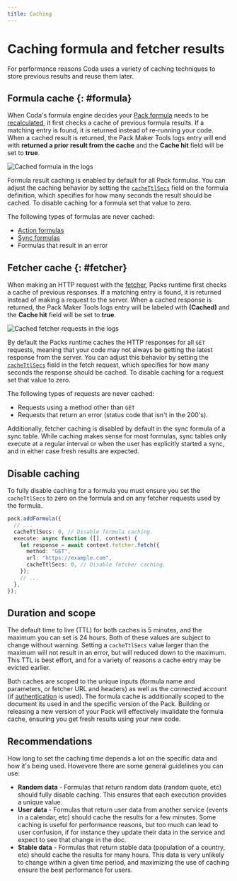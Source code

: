 ```yaml
---
title: Caching
---
```


# Caching formula and fetcher results

For performance reasons Coda uses a variety of caching techniques to store previous results and reuse them later. 


## Formula cache {: #formula}

When Coda's formula engine decides your [Pack formula][formulas] needs to be [recalculated][formulas_recalculation], it first checks a cache of previous formula results. If a matching entry is found, it is returned instead of re-running your code. When a cached result is returned, the Pack Maker Tools logs entry will end with **returned a prior result from the cache** and the **Cache hit** field will be set to **true**.

<img src="../../../images/cache_formula_logs.png" srcset="../../../images/cache_formula_logs_2x.png 2x" class="screenshot" alt="Cached formula in the logs">

Formula result caching is enabled by default for all Pack formulas. You can adjust the caching behavior by setting the [`cacheTtlSecs`][formulas_cacheTtlSecs] field on the formula definition, which specifies for how many seconds the result should be cached. To disable caching for a formula set that value to zero.

The following types of formulas are never cached:

- [Action formulas][actions]
- [Sync formulas][sync_formula]
- Formulas that result in an error


## Fetcher cache {: #fetcher}

When making an HTTP request with the [fetcher][fetcher], Packs runtime first checks a cache of previous responses. If a matching entry is found, it is returned instead of making a request to the server. When a cached response is returned, the Pack Maker Tools logs entry will be labeled with **(Cached)** and the **Cache hit** field will be set to **true**.

<img src="../../../images/cache_fetcher_logs.png" srcset="../../../images/cache_fetcher_logs_2x.png 2x" class="screenshot" alt="Cached fetcher requests in the logs">

By default the Packs runtime caches the HTTP responses for all `GET` requests, meaning that your code may not always be getting the latest response from the server. You can adjust this behavior by setting the [`cacheTtlSecs`][fetcher_cacheTtlSecs] field in the fetch request, which specifies for how many seconds the response should be cached. To disable caching for a request set that value to zero. 

The following types of requests are never cached:

- Requests using a method other than `GET`
- Requests that return an error (status code that isn't in the 200's).

Additionally, fetcher caching is disabled by default in the sync formula of a sync table. While caching makes sense for most formulas, sync tables only execute at a regular interval or when the user has explicitly started a sync, and in either case fresh results are expected.


## Disable caching

To fully disable caching for a formula you must ensure you set the `cacheTtlSecs` to zero on the formula and on any fetcher requests used by the formula.

```{.ts hl_lines="3 8"}
pack.addFormula({
  // ...
  cacheTtlSecs: 0, // Disable formula caching.
  execute: async function ([], context) {
    let response = await context.fetcher.fetch({
      method: "GET",
      url: "https://example.com",
      cacheTtlSecs: 0, // Disable fetcher caching.
    });
    // ...
  },
});
```


## Duration and scope

The default time to live (TTL) for both caches is 5 minutes, and the maximum you can set is 24 hours. Both of these values are subject to change without warning. Setting a `cacheTtlSecs` value larger than the maximum will not result in an error, but will reduced down to the maximum. This TTL is best effort, and for a variety of reasons a cache entry may be evicted earlier.

Both caches are scoped to the unique inputs (formula name and parameters, or fetcher URL and headers) as well as the connected account (if [authentication][authentication] is used). The formula cache is additionally scoped to the document its used in and the specific version of the Pack. Building or releasing a new version of your Pack will effectively invalidate the formula cache, ensuring you get fresh results using your new code.


## Recommendations

How long to set the caching time depends a lot on the specific data and how it's being used. Howevere there are some general guidelines you can use:

- **Random data** - Formulas that return random data (random quote, etc) should fully disable caching. This ensures that each execution provides a unique value.
- **User data** - Formulas that return user data from another service (events in a calendar, etc) should cache the results for a few minutes. Some caching is useful for performance reasons, but too much can lead to user confusion, if for instance they update their data in the service and expect to see that change in the doc.
- **Stable data** - Formulas that return stable data (population of a country, etc) should cache the results for many hours. This data is very unlikely to change within a given time period, and maximizing the use of caching ensure the best performance for users.


[formulas]: ../blocks/formulas.md
[formulas_recalculation]: ../blocks/formulas.md#recalculation
[formulas_cacheTtlSecs]: ../../reference/sdk/interfaces/core.PackFormulaDef.md#cachettlsecs
[fetcher_cacheTtlSecs]: ../../reference/sdk/interfaces/core.FetchRequest.md#cacheTtlSecs
[actions]: ../blocks/actions.md
[sync_formula]: ../blocks/sync-tables/index.md#formula
[authentication]: authentication/index.md
[fetcher]: fetcher.md